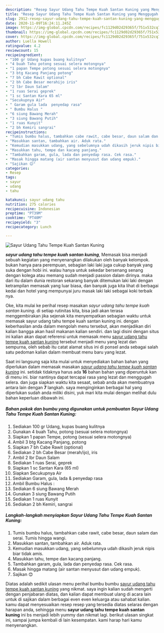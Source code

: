 ```yaml
---
description: "Resep Sayur Udang Tahu Tempe Kuah Santan Kuning yang Menggugah Selera"
title: "Resep Sayur Udang Tahu Tempe Kuah Santan Kuning yang Menggugah Selera"
slug: 2912-resep-sayur-udang-tahu-tempe-kuah-santan-kuning-yang-menggugah-selera
date: 2020-11-09T16:24:11.245Z
image: https://img-global.cpcdn.com/recipes/fc1129d02d29365f/751x532cq70/sayur-udang-tahu-tempe-kuah-santan-kuning-foto-resep-utama.jpg
thumbnail: https://img-global.cpcdn.com/recipes/fc1129d02d29365f/751x532cq70/sayur-udang-tahu-tempe-kuah-santan-kuning-foto-resep-utama.jpg
cover: https://img-global.cpcdn.com/recipes/fc1129d02d29365f/751x532cq70/sayur-udang-tahu-tempe-kuah-santan-kuning-foto-resep-utama.jpg
author: Luella Howell
ratingvalue: 4.2
reviewcount: 15
recipeingredient:
- "100 gr Udang kupas buang kulitnya"
- "4 buah Tahu potong sesuai selera motongnya"
- "1 papan Tempe potong sesuai selera motongnya"
- "3 btg Kacang Panjang potong"
- "7 bh Cabe Rawit optional"
- "2 bh Cabe Besar merahijo iris"
- "2 lbr Daun Salam"
- "1 ruas Serai geprek"
- "1 sc Santan Kara 65 ml"
- "Secukupnya Air"
- " Garam gula lada  penyedap rasa"
- " Bumbu Halus "
- "6 siung Bawang Merah"
- "3 siung Bawang Putih"
- "1 ruas Kunyit"
- "2 bh Kemiri sangrai"
recipeinstructions:
- "Tumis bumbu halus, tambahkan cabe rawit, cabe besar, daun salam dan serai. Tumis hingga wangi."
- "Masukkan santan, tambahkan air. Aduk rata."
- "Kemudian masukkan udang, yang sebelumnya udah dikasih jeruk nipis biar tidak amis."
- "Masukkan tahu, tempe dan kacang panjang."
- "Tambahkan garam, gula, lada dan penyedap rasa. Cek rasa."
- "Masak hingga matang (air santan menyusut dan udang empuk)."
- "Sajikan 😊"
categories:
- Resep
tags:
- sayur
- udang
- tahu

katakunci: sayur udang tahu 
nutrition: 275 calories
recipecuisine: Indonesian
preptime: "PT39M"
cooktime: "PT40M"
recipeyield: "3"
recipecategory: Lunch

---
```



![Sayur Udang Tahu Tempe Kuah Santan Kuning](https://img-global.cpcdn.com/recipes/fc1129d02d29365f/751x532cq70/sayur-udang-tahu-tempe-kuah-santan-kuning-foto-resep-utama.jpg)

<b><i>sayur udang tahu tempe kuah santan kuning</i></b>, Memasak bisa menjadi sebuah kegiatan yang menyenangkan dilakukan oleh banyak kelompok. bukan hanya para perempuan, sebagian laki laki juga cukup banyak yang suka dengan hobi ini. walau hanya untuk sekedar bersenang senang dengan kolega atau memang sudah menjadi passion dalam dirinya. maka dari itu dalam dunia restoran sekarang banyak ditemukan laki laki dengan ketrampilan memasak yang luar biasa, dan banyak juga kita lihat di berbagai kedai dan hotel yang mempunyai juru masak laki laki sebagai koki terbaik nya.

Oke, kita mulai ke perihal resep masakan <i>sayur udang tahu tempe kuah santan kuning</i>. di setiap rutinitas kita, bisa jadi akan terasa menggembirakan jika sejenak kita menyempatkan sebagian waktu untuk memasak sayur udang tahu tempe kuah santan kuning ini. dengan keberhasilan anda dalam mengolah menu tersebut, akan menjadikan diri kalian bangga akan hasil makanan kalian sendiri. dan lagi disini dengan situs ini kalian akan dapat referensi untuk memasak menu <u>sayur udang tahu tempe kuah santan kuning</u> tersebut menjadi menu yang lezat dan sempurna, oleh sebab itu catat alamat situs ini di ponsel anda sebagai salah satu pedoman kalian dalam membuat menu baru yang lezat.




Saat ini langsung saja kita mulai untuk menyediakan bahan bahan yang diperlukan dalam memasak masakan <u><i>sayur udang tahu tempe kuah santan kuning</i></u> ini. setidak tidaknya harus ada <b>16</b> bahan bahan yang diperuntuk kan di menu ini. biar nantinya dapat tercapai rasa yang lezat dan menggugah selera. dan juga siapkan waktu kita sesaat, sebab anda akan membuatnya antara lain dengan <b>7</b> langkah. saya menginginkan berbagai hal yang diperlukan sudah anda miliki disini, yuk mari kita mulai dengan melihat dulu bahan keperluan dibawah ini.

<!--inarticleads1-->

##### Bahan pokok dan bumbu yang digunakan untuk pembuatan Sayur Udang Tahu Tempe Kuah Santan Kuning:

1. Sediakan 100 gr Udang, kupas buang kulitnya
1. Gunakan 4 buah Tahu, potong (sesuai selera motongnya)
1. Siapkan 1 papan Tempe, potong (sesuai selera motongnya)
1. Ambil 3 btg Kacang Panjang, potong
1. Siapkan 7 bh Cabe Rawit (optional)
1. Sediakan 2 bh Cabe Besar (merah/ijo), iris
1. Ambil 2 lbr Daun Salam
1. Sediakan 1 ruas Serai, geprek
1. Siapkan 1 sc Santan Kara (65 ml)
1. Siapkan Secukupnya Air
1. Sediakan  Garam, gula, lada &amp; penyedap rasa
1. Ambil  Bumbu Halus :
1. Sediakan 6 siung Bawang Merah
1. Gunakan 3 siung Bawang Putih
1. Sediakan 1 ruas Kunyit
1. Sediakan 2 bh Kemiri, sangrai




<!--inarticleads2-->

##### Langkah-langkah menyiapkan Sayur Udang Tahu Tempe Kuah Santan Kuning:

1. Tumis bumbu halus, tambahkan cabe rawit, cabe besar, daun salam dan serai. Tumis hingga wangi.
1. Masukkan santan, tambahkan air. Aduk rata.
1. Kemudian masukkan udang, yang sebelumnya udah dikasih jeruk nipis biar tidak amis.
1. Masukkan tahu, tempe dan kacang panjang.
1. Tambahkan garam, gula, lada dan penyedap rasa. Cek rasa.
1. Masak hingga matang (air santan menyusut dan udang empuk).
1. Sajikan 😊




Diatas adalah sedikit ulasan menu perihal bumbu bumbu <u>sayur udang tahu tempe kuah santan kuning</u> yang nikmat. saya ingin kalian sudah mengerti dengan penjabaran diatas, dan kalian dapat membuat ulang di acara lain untuk di sajikan dalam berbagai even even keluarga atau sahabat kalian. kamu dapat menyesuaikan resep resep yang tersedia diatas selaras dengan harapan anda, sehingga menu <b>sayur udang tahu tempe kuah santan kuning</b> ini bs menjadi lebih yummy dan nikmat lagi. berikut ulasan singkat ini, sampai jumpa kembali di lain kesempatan. kami harap hari kamu menyenangkan.
